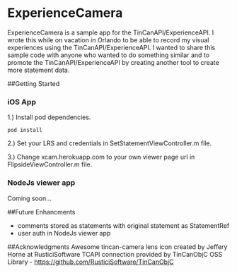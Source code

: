 ExperienceCamera
================

ExperienceCamera is a sample app for the TinCanAPI/ExperienceAPI. I wrote this while on vacation in Orlando to be able to record my visual experiences using the TinCanAPI/ExperienceAPI. I wanted to share this sample code with anyone who wanted to do something similar and to promote the TinCanAPI/ExperienceAPI by creating another tool to create more statement data.


##Getting Started

### iOS App

1.) Install pod dependencies.

	pod install

2.) Set your LRS and credentials in SetStatementViewController.m file.

3.) Change xcam.herokuapp.com to your own viewer page url in FlipsideViewController.m file.


### NodeJs viewer app

Coming soon...




##Future Enhancments
* comments stored as statements with original statement as StatementRef
* user auth in NodeJs viewer app


##Acknowledgments
Awesome tincan-camera lens icon created by Jeffery Horne at RusticiSoftware
TCAPI connection provided by TinCanObjC OSS Library - https://github.com/RusticiSoftware/TinCanObjC
